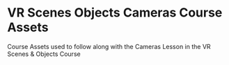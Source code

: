 # VR Scenes Objects Cameras Course Assets
Course Assets used to follow along with the Cameras Lesson in the VR Scenes &amp; Objects Course
